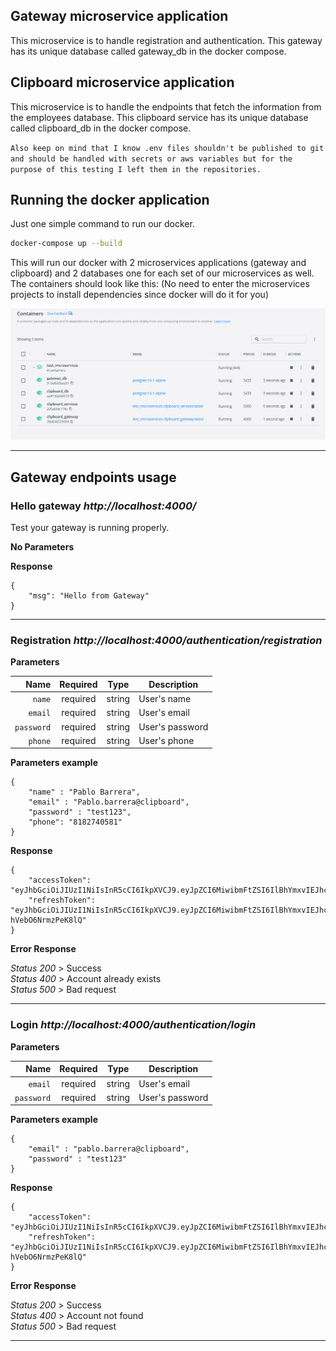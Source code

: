 ## Gateway microservice application

This microservice is to handle registration and authentication.
This gateway has its unique database called gateway_db in the docker compose.

## Clipboard microservice application

This microservice is to handle the endpoints that fetch the information from the employees database.
This clipboard service has its unique database called clipboard_db in the docker compose.

`Also keep on mind that I know .env files shouldn't be published to git and should be handled with secrets or aws variables but for the purpose of this testing I left them in the repositories.`

## Running the docker application

Just one simple command to run our docker.

```bash
docker-compose up --build
```

This will run our docker with 2 microservices applications (gateway and clipboard) and 2 databases one for each set of our microservices as well. The containers should look like this:
(No need to enter the microservices projects to install dependencies since docker will do it for you)

![My Image](./images/1.png)

___

## Gateway endpoints usage

### Hello gateway *http://localhost:4000/*
Test your gateway is running properly.

**No Parameters**

**Response**

```
{
    "msg": "Hello from Gateway"
}

```
___

### Registration *http://localhost:4000/authentication/registration*

**Parameters**

|          Name     | Required |  Type   | Description                                                |
| -----------------:|:--------:|:-------:| ---------------------------------------------------------- |
| `name`            | required | string  | User's name                                                |
| `email`           | required | string  | User's email                                               |
| `password`        | required | string  | User's password                                            |
| `phone`           | required | string  | User's phone                                               |

**Parameters example**

```
{
    "name" : "Pablo Barrera",
    "email" : "Pablo.barrera@clipboard",
    "password" : "test123",
    "phone": "8182740581"
}

```

**Response**

```
{
    "accessToken": "eyJhbGciOiJIUzI1NiIsInR5cCI6IkpXVCJ9.eyJpZCI6MiwibmFtZSI6IlBhYmxvIEJhcnJlcmEiLCJwaG9uZSI6IjgxODI3NDA1ODEiLCJpYXQiOjE2Njc0MzI2MzksImV4cCI6MTY2NzUxOTAzOX0.AcZaoYaeR6iz4qVsiRmyzixeCfErWFYHzqbV5U0gJJk",
    "refreshToken": "eyJhbGciOiJIUzI1NiIsInR5cCI6IkpXVCJ9.eyJpZCI6MiwibmFtZSI6IlBhYmxvIEJhcnJlcmEiLCJwaG9uZSI6IjgxODI3NDA1ODEiLCJpYXQiOjE2Njc0MzI2MzksImV4cCI6MTY2NzYwNTQzOX0.QyTo10Zogq4E4W_Z66SCVTDeay-hVebO6NrmzPeK8lQ"
}

```

**Error Response**

*Status 200* > Success <br/>
*Status 400* > Account already exists <br/>
*Status 500* > Bad request
___

### Login *http://localhost:4000/authentication/login*

**Parameters**

|          Name     | Required |  Type   | Description                                                |
| -----------------:|:--------:|:-------:| ---------------------------------------------------------- |
| `email`           | required | string  | User's email                                               |
| `password`        | required | string  | User's password                                            |

**Parameters example**

```
{
    "email" : "pablo.barrera@clipboard",
    "password" : "test123"
}

```

**Response**

```
{
    "accessToken": "eyJhbGciOiJIUzI1NiIsInR5cCI6IkpXVCJ9.eyJpZCI6MiwibmFtZSI6IlBhYmxvIEJhcnJlcmEiLCJwaG9uZSI6IjgxODI3NDA1ODEiLCJpYXQiOjE2Njc0MzI2MzksImV4cCI6MTY2NzUxOTAzOX0.AcZaoYaeR6iz4qVsiRmyzixeCfErWFYHzqbV5U0gJJk",
    "refreshToken": "eyJhbGciOiJIUzI1NiIsInR5cCI6IkpXVCJ9.eyJpZCI6MiwibmFtZSI6IlBhYmxvIEJhcnJlcmEiLCJwaG9uZSI6IjgxODI3NDA1ODEiLCJpYXQiOjE2Njc0MzI2MzksImV4cCI6MTY2NzYwNTQzOX0.QyTo10Zogq4E4W_Z66SCVTDeay-hVebO6NrmzPeK8lQ"
}

```
**Error Response**

*Status 200* > Success <br/>
*Status 400* > Account not found <br/>
*Status 500* > Bad request
___